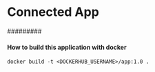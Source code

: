 # Connected App
#########
#### How to build this application with docker
```
docker build -t <DOCKERHUB_USERNAME>/app:1.0 .
```
